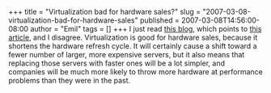 +++
title = "Virtualization bad for hardware sales?"
slug = "2007-03-08-virtualization-bad-for-hardware-sales"
published = 2007-03-08T14:56:00-08:00
author = "Emil"
tags = []
+++
I just read [this
blog](http://blogs.msdn.com/virtual_pc_guy/archive/2007/01/22/is-virtualization-bad-for-hardware-sales.aspx),
which points to [this article](http://blogs.zdnet.com/BTL/?p=4324), and
I disagree. Virtualization is good for hardware sales, because it
shortens the hardware refresh cycle. It will certainly cause a shift
toward a fewer number of larger, more expensive servers, but it also
means that replacing those servers with faster ones will be a lot
simpler, and companies will be much more likely to throw more hardware
at performance problems than they were in the past.
